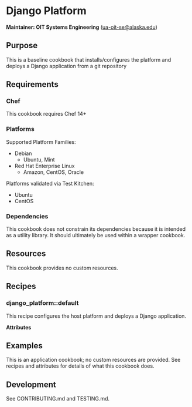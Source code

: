 # Django Platform

__Maintainer: OIT Systems Engineering__ (<ua-oit-se@alaska.edu>)

## Purpose

This is a baseline cookbook that installs/configures the platform and deploys a Django application from a git repository

## Requirements

### Chef

This cookbook requires Chef 14+

### Platforms

Supported Platform Families:

* Debian
  * Ubuntu, Mint
* Red Hat Enterprise Linux
  * Amazon, CentOS, Oracle

Platforms validated via Test Kitchen:

* Ubuntu
* CentOS

### Dependencies

This cookbook does not constrain its dependencies because it is intended as a utility library.  It should ultimately be used within a wrapper cookbook.

## Resources

This cookbook provides no custom resources.

## Recipes

### django_platform::default

This recipe configures the host platform and deploys a Django application.

__Attributes__

## Examples

This is an application cookbook; no custom resources are provided.  See recipes and attributes for details of what this cookbook does.

## Development

See CONTRIBUTING.md and TESTING.md.
